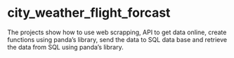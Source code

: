 # city_weather_flight_forcast
The projects show how to use web scrapping, API to get data online, create functions using panda’s library, send the data to SQL data base and retrieve the data from SQL using panda’s library.
